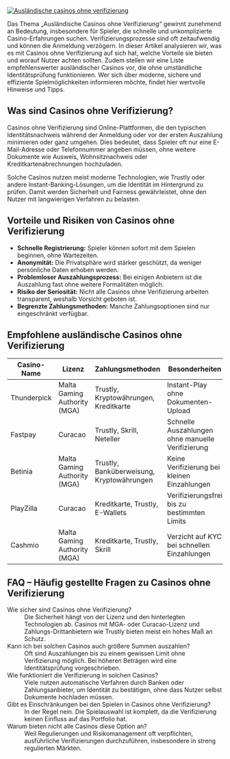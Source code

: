 [![Ausländische casinos ohne verifizierung](https://123-caf.pages.dev/gitsignup.png)](https://vrmoo.ru/Bt82HjjY)

<p>Das Thema „Ausländische Casinos ohne Verifizierung“ gewinnt zunehmend an Bedeutung, insbesondere für Spieler, die schnelle und unkomplizierte Casino-Erfahrungen suchen. Verifizierungsprozesse sind oft zeitaufwendig und können die Anmeldung verzögern. In dieser Artikel analysieren wir, was es mit Casinos ohne Verifizierung auf sich hat, welche Vorteile sie bieten und worauf Nutzer achten sollten. Zudem stellen wir eine Liste empfehlenswerter ausländischer Casinos vor, die ohne umständliche Identitätsprüfung funktionieren. Wer sich über moderne, sichere und effiziente Spielmöglichkeiten informieren möchte, findet hier wertvolle Hinweise und Tipps.</p>  <h2>Was sind Casinos ohne Verifizierung?</h2> <p>Casinos ohne Verifizierung sind Online-Plattformen, die den typischen Identitätsnachweis während der Anmeldung oder vor der ersten Auszahlung minimieren oder ganz umgehen. Dies bedeutet, dass Spieler oft nur eine E-Mail-Adresse oder Telefonnummer angeben müssen, ohne weitere Dokumente wie Ausweis, Wohnsitznachweis oder Kreditkartenabrechnungen hochzuladen.</p> <p>Solche Casinos nutzen meist moderne Technologien, wie Trustly oder andere Instant-Banking-Lösungen, um die Identität im Hintergrund zu prüfen. Damit werden Sicherheit und Fairness gewährleistet, ohne den Nutzer mit langwierigen Verfahren zu belasten.</p>  <h2>Vorteile und Risiken von Casinos ohne Verifizierung</h2> <ul> <li><strong>Schnelle Registrierung:</strong> Spieler können sofort mit dem Spielen beginnen, ohne Wartezeiten.</li> <li><strong>Anonymität:</strong> Die Privatsphäre wird stärker geschützt, da weniger persönliche Daten erhoben werden.</li> <li><strong>Problemloser Auszahlungsprozess:</strong> Bei einigen Anbietern ist die Auszahlung fast ohne weitere Formalitäten möglich.</li> <li><strong>Risiko der Seriosität:</strong> Nicht alle Casinos ohne Verifizierung arbeiten transparent, weshalb Vorsicht geboten ist.</li> <li><strong>Begrenzte Zahlungsmethoden:</strong> Manche Zahlungsoptionen sind nur eingeschränkt verfügbar.</li> </ul>  <h2>Empfohlene ausländische Casinos ohne Verifizierung</h2> <table> <thead> <tr> <th>Casino-Name</th> <th>Lizenz</th> <th>Zahlungsmethoden</th> <th>Besonderheiten</th> </tr> </thead> <tbody> <tr> <td>Thunderpick</td> <td>Malta Gaming Authority (MGA)</td> <td>Trustly, Kryptowährungen, Kreditkarte</td> <td>Instant-Play ohne Dokumenten-Upload</td> </tr> <tr> <td>Fastpay</td> <td>Curacao</td> <td>Trustly, Skrill, Neteller</td> <td>Schnelle Auszahlungen ohne manuelle Verifizierung</td> </tr> <tr> <td>Betinia</td> <td>Malta Gaming Authority (MGA)</td> <td>Trustly, Banküberweisung, Kryptowährungen</td> <td>Keine Verifizierung bei kleinen Einzahlungen</td> </tr> <tr> <td>PlayZilla</td> <td>Curacao</td> <td>Kreditkarte, Trustly, E-Wallets</td> <td>Verifizierungsfrei bis zu bestimmten Limits</td> </tr> <tr> <td>Cashmio</td> <td>Malta Gaming Authority (MGA)</td> <td>Kreditkarte, Trustly, Skrill</td> <td>Verzicht auf KYC bei schnellen Einzahlungen</td> </tr> </tbody> </table>  <h2>FAQ – Häufig gestellte Fragen zu Casinos ohne Verifizierung</h2> <dl> <dt>Wie sicher sind Casinos ohne Verifizierung?</dt> <dd>Die Sicherheit hängt von der Lizenz und den hinterlegten Technologien ab. Casinos mit MGA- oder Curacao-Lizenz und Zahlungs-Drittanbietern wie Trustly bieten meist ein hohes Maß an Schutz.</dd>  <dt>Kann ich bei solchen Casinos auch größere Summen auszahlen?</dt> <dd>Oft sind Auszahlungen bis zu einem gewissen Limit ohne Verifizierung möglich. Bei höheren Beträgen wird eine Identitätsprüfung vorgeschrieben.</dd>  <dt>Wie funktioniert die Verifizierung in solchen Casinos?</dt> <dd>Viele nutzen automatische Verfahren durch Banken oder Zahlungsanbieter, um Identität zu bestätigen, ohne dass Nutzer selbst Dokumente hochladen müssen.</dd>  <dt>Gibt es Einschränkungen bei den Spielen in Casinos ohne Verifizierung?</dt> <dd>In der Regel nein. Die Spielauswahl ist komplett, da die Verifizierung keinen Einfluss auf das Portfolio hat.</dd>  <dt>Warum bieten nicht alle Casinos diese Option an?</dt> <dd>Weil Regulierungen und Risikomanagement oft verpflichten, ausführliche Verifizierungen durchzuführen, insbesondere in streng regulierten Märkten.</dd> </dl>